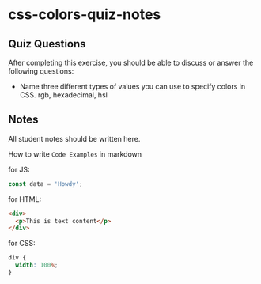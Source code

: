 # css-colors-quiz-notes

## Quiz Questions

After completing this exercise, you should be able to discuss or answer the following questions:

- Name three different types of values you can use to specify colors in CSS.
  rgb, hexadecimal, hsl

## Notes

All student notes should be written here.

How to write `Code Examples` in markdown

for JS:

```javascript
const data = 'Howdy';
```

for HTML:

```html
<div>
  <p>This is text content</p>
</div>
```

for CSS:

```css
div {
  width: 100%;
}
```
